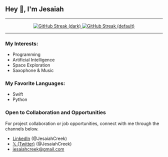  ## Hey 👋, I'm Jesaiah

---

<p align="center">
  <a href="https://git.io/streak-stats#gh-dark-mode-only">
    <img src="https://streak-stats.demolab.com?user=JesaiahCreek&theme=dark" alt="GitHub Streak (dark)" />
  </a>
  <a href="https://git.io/streak-stats#gh-light-mode-only">
    <img src="https://streak-stats.demolab.com?user=JesaiahCreek&theme=default" alt="GitHub Streak (default)" />
  </a>
</p>

---

### My Interests:
- Programming
- Artificial Intelligence
- Space Exploration
- Saxophone & Music

### My Favorite Languages:
- Swift
- Python

### Open to Collaboration and Opportunities
For project collaboration or job opportunities, connect with me through the channels below.

- [LinkedIn](https://www.linkedin.com/in/jesaiahcreek/) (@JesaiahCreek)
- [𝕏 (Twitter)](https://twitter.com/JesaiahCreek) (@JesaiahCreek)
- jesaiahcreek@gmail.com
